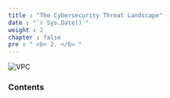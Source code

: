 ```yaml
---
title : "The Cybersecurity Threat Landscape"
date : "`r Sys.Date()`"
weight : 2
chapter : false
pre : " <b> 2. </b> "
---
```



![VPC][2]


### Contents

[2]: /secu/images/2/1.png?featherlight=false&width=50pc